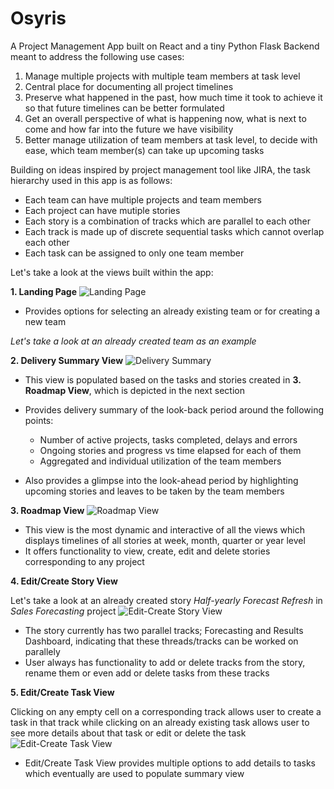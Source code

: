 # Osyris

A Project Management App built on React and a tiny Python Flask Backend meant to address the following use cases:
1. Manage multiple projects with multiple team members at task level
2. Central place for documenting all project timelines
3. Preserve what happened in the past, how much time it took to achieve it so that future timelines can be better formulated
4. Get an overall perspective of what is happening now, what is next to come and how far into the future we have visibility
5. Better manage utilization of team members at task level, to decide with ease, which team member(s) can take up upcoming tasks

Building on ideas inspired by project management tool like JIRA, the task hierarchy used in this app is as follows:
- Each team can have multiple projects and team members
- Each project can have mutiple stories
- Each story is a combination of tracks which are parallel to each other
- Each track is made up of discrete sequential tasks which cannot overlap each other
- Each task can be assigned to only one team member

Let's take a look at the views built within the app:

**1. Landing Page**
![Landing Page](https://user-images.githubusercontent.com/33143837/132480055-80c0895c-08d2-42c6-8c43-0de3f050fcb7.png)
- Provides options for selecting an already existing team or for creating a new team

*Let's take a look at an already created team as an example*


**2. Delivery Summary View**
![Delivery Summary](https://user-images.githubusercontent.com/33143837/132480655-306ec5f2-6512-4540-85e0-a24721df8405.png)
- This view is populated based on the tasks and stories created in **3. Roadmap View**, which is depicted in the next section
- Provides delivery summary of the look-back period around the following points:
  - Number of active projects, tasks completed, delays and errors
  - Ongoing stories and progress vs time elapsed for each of them
  - Aggregated and individual utilization of the team members
  
- Also provides a glimpse into the look-ahead period by highlighting upcoming stories and leaves to be taken by the team members



**3. Roadmap View**
![Roadmap View](https://user-images.githubusercontent.com/33143837/132488934-eed8de9b-e44c-4c91-8bd8-2a50c20b45ff.png)
- This view is the most dynamic and interactive of all the views which displays timelines of all stories at week, month, quarter or year level
- It offers functionality to view, create, edit and delete stories corresponding to any project


**4. Edit/Create Story View**

Let's take a look at an already created story *Half-yearly Forecast Refresh* in *Sales Forecasting* project 
![Edit-Create Story View](https://user-images.githubusercontent.com/33143837/132489181-f2c3198a-f5bd-4df4-8aa0-9960008bc214.png)
- The story currently has two parallel tracks; Forecasting and Results Dashboard, indicating that these threads/tracks can be worked on parallely
- User always has functionality to add or delete tracks from the story, rename them or even add or delete tasks from these tracks


**5. Edit/Create Task View**

Clicking on any empty cell on a corresponding track allows user to create a task in that track while clicking on an already existing task allows user to see more details about that task or edit or delete the task
![Edit-Create Task View](https://user-images.githubusercontent.com/33143837/132490293-8ad53862-0c15-454d-b8e8-2e3899d2a7a5.png)
- Edit/Create Task View provides multiple options to add details to tasks which eventually are used to populate summary view
